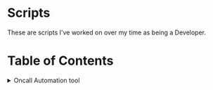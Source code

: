 # Scripts
These are scripts I've worked on over my time as being a Developer.

# Table of Contents

<details>
  <summary>Oncall Automation tool</summary>
  [logo]:https://github.com/chmod000chmod/Scripts/blob/main/Diagrams/on_call_diagram.png "Logo Title Text 2"
  
</details>
